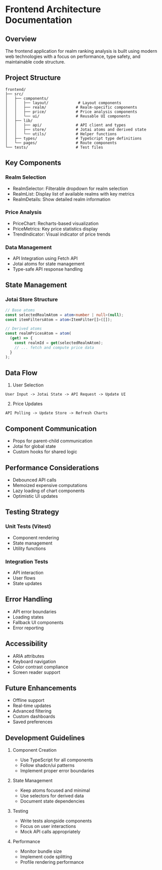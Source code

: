 # Frontend Architecture Documentation

## Overview

The frontend application for realm ranking analysis is built using modern web technologies with a focus on performance, type safety, and maintainable code structure.

## Project Structure

```
frontend/
├── src/
│   ├── components/
│   │   ├── layout/             # Layout components
│   │   ├── realm/             # Realm-specific components
│   │   ├── price/             # Price analysis components
│   │   └── ui/                # Reusable UI components
│   ├── lib/
│   │   ├── api/               # API client and types
│   │   ├── store/             # Jotai atoms and derived state
│   │   └── utils/             # Helper functions
│   ├── types/                 # TypeScript type definitions
│   └── pages/                 # Route components
└── tests/                     # Test files
```

## Key Components

### Realm Selection
- RealmSelector: Filterable dropdown for realm selection
- RealmList: Display list of available realms with key metrics
- RealmDetails: Show detailed realm information

### Price Analysis
- PriceChart: Recharts-based visualization
- PriceMetrics: Key price statistics display
- TrendIndicator: Visual indicator of price trends

### Data Management
- API Integration using Fetch API
- Jotai atoms for state management
- Type-safe API response handling

## State Management

### Jotai Store Structure
```typescript
// Base atoms
const selectedRealmAtom = atom<number | null>(null);
const itemFiltersAtom = atom<ItemFilter[]>([]);

// Derived atoms
const realmPricesAtom = atom(
  (get) => {
    const realmId = get(selectedRealmAtom);
    // ... fetch and compute price data
  }
);
```

## Data Flow

1. User Selection
```
User Input -> Jotai State -> API Request -> Update UI
```

2. Price Updates
```
API Polling -> Update Store -> Refresh Charts
```

## Component Communication

- Props for parent-child communication
- Jotai for global state
- Custom hooks for shared logic

## Performance Considerations

- Debounced API calls
- Memoized expensive computations
- Lazy loading of chart components
- Optimistic UI updates

## Testing Strategy

### Unit Tests (Vitest)
- Component rendering
- State management
- Utility functions

### Integration Tests
- API interaction
- User flows
- State updates

## Error Handling

- API error boundaries
- Loading states
- Fallback UI components
- Error reporting

## Accessibility

- ARIA attributes
- Keyboard navigation
- Color contrast compliance
- Screen reader support

## Future Enhancements

- Offline support
- Real-time updates
- Advanced filtering
- Custom dashboards
- Saved preferences

## Development Guidelines

1. Component Creation
   - Use TypeScript for all components
   - Follow shadcn/ui patterns
   - Implement proper error boundaries

2. State Management
   - Keep atoms focused and minimal
   - Use selectors for derived data
   - Document state dependencies

3. Testing
   - Write tests alongside components
   - Focus on user interactions
   - Mock API calls appropriately

4. Performance
   - Monitor bundle size
   - Implement code splitting
   - Profile rendering performance